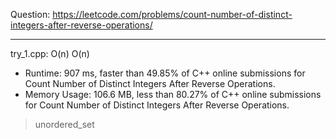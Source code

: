 Question: https://leetcode.com/problems/count-number-of-distinct-integers-after-reverse-operations/

---

try_1.cpp: O(n) O(n)

* Runtime: 907 ms, faster than 49.85% of C++ online submissions for Count Number of Distinct Integers After Reverse Operations.
* Memory Usage: 106.6 MB, less than 80.27% of C++ online submissions for Count Number of Distinct Integers After Reverse Operations.

> unordered_set